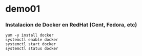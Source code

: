 # demo01

### Instalacion de Docker en RedHat (Cent, Fedora, etc)


    yum -y install docker
    systemctl enable docker
    systemctl start docker
    systemctl status docker


